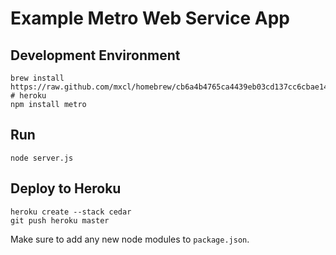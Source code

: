 # Example Metro Web Service App

## Development Environment

```
brew install https://raw.github.com/mxcl/homebrew/cb6a4b4765ca4439eb03cd137cc6cbae143a8c62/Library/Formula/node.rb # heroku
npm install metro
```

## Run

```
node server.js
```

## Deploy to Heroku

```
heroku create --stack cedar
git push heroku master
```

Make sure to add any new node modules to `package.json`.